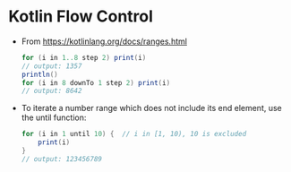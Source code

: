 # Kotlin Flow Control

* From https://kotlinlang.org/docs/ranges.html
	```java kotlin
	for (i in 1..8 step 2) print(i)
	// output: 1357
	println()
	for (i in 8 downTo 1 step 2) print(i)
	// output: 8642
	```

* To iterate a number range which does not include its end element, use the until function:
	```java kotlin
	for (i in 1 until 10) {  // i in [1, 10), 10 is excluded
		print(i)
	}
	// output: 123456789
	```